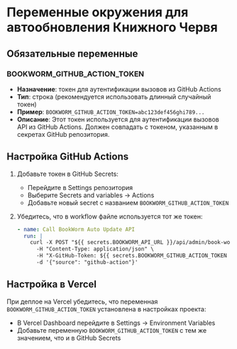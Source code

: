# Переменные окружения для автообновления Книжного Червя

## Обязательные переменные

### BOOKWORM_GITHUB_ACTION_TOKEN
- **Назначение**: токен для аутентификации вызовов из GitHub Actions
- **Тип**: строка (рекомендуется использовать длинный случайный токен)
- **Пример**: `BOOKWORM_GITHUB_ACTION_TOKEN=abc123def456ghi789...`
- **Описание**: Этот токен используется для аутентификации вызовов API из GitHub Actions. Должен совпадать с токеном, указанным в секретах GitHub репозитория.

## Настройка GitHub Actions

1. Добавьте токен в GitHub Secrets:
   - Перейдите в Settings репозитория
   - Выберите Secrets and variables → Actions
   - Добавьте новый secret с названием `BOOKWORM_GITHUB_ACTION_TOKEN`

2. Убедитесь, что в workflow файле используется тот же токен:
   ```yaml
   - name: Call BookWorm Auto Update API
     run: |
       curl -X POST "${{ secrets.BOOKWORM_API_URL }}/api/admin/book-worm/auto-update" \
         -H "Content-Type: application/json" \
         -H "X-GitHub-Token: ${{ secrets.BOOKWORM_GITHUB_ACTION_TOKEN }}" \
         -d '{"source": "github-action"}'
   ```

## Настройка в Vercel

При деплое на Vercel убедитесь, что переменная `BOOKWORM_GITHUB_ACTION_TOKEN` установлена в настройках проекта:
- В Vercel Dashboard перейдите в Settings → Environment Variables
- Добавьте переменную `BOOKWORM_GITHUB_ACTION_TOKEN` с тем же значением, что и в GitHub Secrets